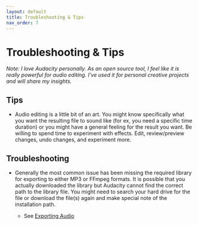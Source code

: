 ```yaml
---
layout: default
title: Troubleshooting & Tips
nav_order: 7
---
```


# Troubleshooting & Tips

*Note: I love Audacity personally. As an open source tool, I feel like it is really powerful for audio editing. I've used it for personal creative projects and will share my insights.*

## Tips

* Audio editing is a little bit of an art. You might know specifically what you want the resulting file to sound like (for ex, you need a specific time duration) or you might have a general feeling for the result you want. Be willing to spend time to experiment with effects. Edit, review/preview changes, undo changes, and experiment more.

## Troubleshooting

* Generally the most common issue has been missing the required library for exporting to either MP3 or FFmpeg formats. It is possible that you actually downloaded the library but Audacity cannot find the correct path to the library file. You might need to search your hard drive for the file or download the file(s) again and make special note of the installation path.

   * See [Exporting Audio](https://cch5ng.github.io/audacity_help/exporting.html)

